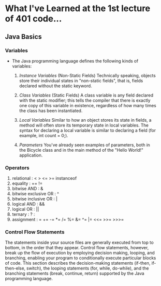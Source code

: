 # What I've Learned at the 1st lecture of 401 code...

## Java Basics

### Variables

* The Java programming language defines the following kinds of variables:

   1. *Instance Variables* (Non-Static Fields) Technically speaking, objects store their individual states in "non-static fields", that is, fields declared without the static keyword.

   2. *Class Variables* (Static Fields) A class variable is any field declared with the static modifier; this tells the compiler that there is exactly one copy of this variable in existence, regardless of how many times the class has been instantiated.

   3. *Local Variables* Similar to how an object stores its state in fields, a method will often store its temporary state in local variables. The syntax for declaring a local variable is similar to declaring a field (for example, int count = 0;).

   4. *Parameters* You've already seen examples of parameters, both in the Bicycle class and in the main method of the "Hello World!" application.

### Operators

   1. relational : < > <= >= instanceof
   2. equality : == !=
   3. bitwise AND : &
   4. bitwise exclusive OR : ^
   5. bitwise inclusive OR : |
   6. logical AND : &&
   7. logical OR : ||
   8. ternary : ? :
   9. assignment : = += -= *= /= %= &= ^= |= <<= >>= >>>=

### Control Flow Statements

 The statements inside your source files are generally executed from top to bottom, in the order that they appear. Control flow statements, however, break up the flow of execution by employing decision making, looping, and branching, enabling your program to conditionally execute particular blocks of code. This section describes the decision-making statements (if-then, if-then-else, switch), the looping statements (for, while, do-while), and the branching statements (break, continue, return) supported by the Java programming language.